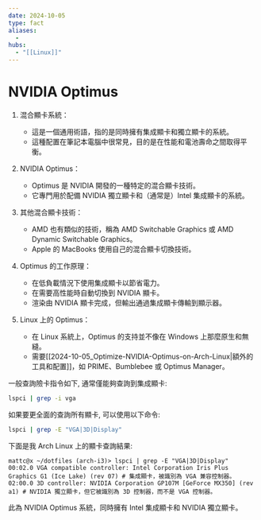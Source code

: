 ```yaml
---
date: 2024-10-05
type: fact
aliases:
  -
hubs:
  - "[[Linux]]"
---
```


# NVIDIA Optimus

1. 混合顯卡系統：
   - 這是一個通用術語，指的是同時擁有集成顯卡和獨立顯卡的系統。
   - 這種配置在筆記本電腦中很常見，目的是在性能和電池壽命之間取得平衡。

2. NVIDIA Optimus：
   - Optimus 是 NVIDIA 開發的一種特定的混合顯卡技術。
   - 它專門用於配備 NVIDIA 獨立顯卡和（通常是）Intel 集成顯卡的系統。

3. 其他混合顯卡技術：
   - AMD 也有類似的技術，稱為 AMD Switchable Graphics 或 AMD Dynamic Switchable Graphics。
   - Apple 的 MacBooks 使用自己的混合顯卡切換技術。

4. Optimus 的工作原理：
   - 在低負載情況下使用集成顯卡以節省電力。
   - 在需要高性能時自動切換到 NVIDIA 顯卡。
   - 渲染由 NVIDIA 顯卡完成，但輸出通過集成顯卡傳輸到顯示器。

5. Linux 上的 Optimus：
   - 在 Linux 系統上，Optimus 的支持並不像在 Windows 上那麼原生和無縫。
   - 需要[[2024-10-05_Optimize-NVIDIA-Optimus-on-Arch-Linux|額外的工具和配置]]，如 PRIME、Bumblebee 或 Optimus Manager。


一般查詢險卡指令如下, 通常僅能夠查詢到集成顯卡:
```bash
lspci | grep -i vga
```
如果要更全面的查詢所有顯卡, 可以使用以下命令:
```bash
lspci | grep -E "VGA|3D|Display"
```

下面是我 Arch Linux 上的顯卡查詢結果:
```
mattc@x ~/dotfiles (arch-i3)> lspci | grep -E "VGA|3D|Display"
00:02.0 VGA compatible controller: Intel Corporation Iris Plus Graphics G1 (Ice Lake) (rev 07) # 集成顯卡，被識別為 VGA 兼容控制器。
02:00.0 3D controller: NVIDIA Corporation GP107M [GeForce MX350] (rev a1) # NVIDIA 獨立顯卡，但它被識別為 3D 控制器，而不是 VGA 控制器。
```
此為 NVIDIA Optimus 系統，同時擁有 Intel 集成顯卡和 NVIDIA 獨立顯卡。
